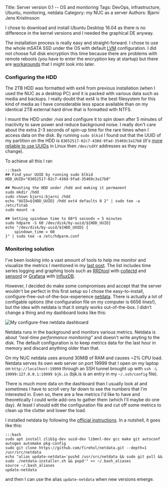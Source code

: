 Title:    Server version 0.1 -- OS and monitoring
Tags:     DevOps, infrastructure, Ubuntu, monitoring, netdata
Category: my NUC as a server
Authors:  Bjarni Jens Kristinsson

I chose to download and install Ubuntu Desktop 16.04 as there is no difference in the kernel versions and I needed the graphical DE anyway.

The installation process is really easy and straight-forward. I chose to use the whole mSATA SSD under the OS with default [LVM](https://wiki.ubuntu.com/Lvm) configuration. I did not choose full disk encryption this time because there are problems with remote reboots (you have to enter the encryption key at startup) but there are [workarounds](https://benediktkr.github.io/ops/2015/05/01/remote-fde.html) that I might look into later.

### Configuring the HDD

The 2TB HDD was formatted with ext4 from previous installation (when I used the NUC as a desktop PC) and it is packed with various data such as media and backups. I really doubt that ext4 is the best filesystem for this kind of media as I have considerable less space available than on my identical 2TB external hard drive that is formatted with NTFS.

I mount the HDD under ``/hdd`` and configure it to spin down after 5 minutes of inactivity to save power and reduce background noise. I really don't care about the extra 2-3 seconds of spin-up time for the rare times when I access data on the disk. By running ``sudo blkid`` I found out that the UUID of my partition on the HDD is ``83652517-02c7-438d-9fad-35469c3a17b8`` (it's [more reliable to use UUIDs](https://help.ubuntu.com/community/UsingUUID) in Linux then ``/dev/sdXY`` addresses as they may change). 

To achieve all this I ran

    :::bash
    ## Find your UUID by running sudo blkid
    HDD_UUID="83652517-02c7-438d-9fad-35469c3a17b8"

    ## Mounting the HDD under /hdd and making it permanent
    sudo mkdir /hdd
    sudo chown bjarni:bjarni /hdd
    echo "UUID=${HDD_UUID} /hdd ext4 defaults 0 2" | sudo tee -a /etc/fstab
    sudo mount -a

    ## Setting spindown time to 60*5 seconds = 5 minutes
    sudo hdparm -S 60 /dev/disk/by-uuid/${HDD_UUID}
    echo "/dev/disk/by-uuid/${HDD_UUID} {
        spindown_time = 60
    }" | sudo tee -a /etc/hdparm.conf

### Monitoring solution

I've been looking into a vast amount of tools to help me monitor and visualize the metrics I mentioned in my [last post]({filename}/2016-05-22-What-Im-aiming-for.md). The list includes time series logging and graphing tools such as [RRDtool](https://oss.oetiker.ch/rrdtool/) with [collectd](https://collectd.org/) and [sensord](http://manpages.ubuntu.com/manpages/xenial/en/man8/sensord.8.html) or [Grafana](http://grafana.org/) with [InfluxDB](https://influxdata.com/).

However, I decided do make some compromises and accept that the server wouldn't be perfect in this first setup so I chose the easy-to-install, configure-free-out-of-the-box-experience [netdata](https://my-netdata.io/). There is actually a lot of configable options (the configuration file on my computer is 6656 lines!), but the idea with netdata is that it simply works out-of-the-box. I didn't change a thing and my dashboard looks like this:

![My configure-free netdata dashboard]({filename}/static/netdata_screenshot.png)

Netdata runs in the background and monitors various metrics. Netdata is about *"real-time performance monitoring"* and doesn't write anyting to the disk. The default configuration is to keep metrics data for the last hour in memory and discard anything older than that. 

On my NUC netdata uses around 30MiB of RAM and causes ~2% CPU load. Netdata serves its own web server on port 19999 that I open on my laptop on ``http://localhost:19999`` through an SSH tunnel brought up with ``ssh -L 19999:127.0.0.1:19999 bjk.is`` (bjk.is is an entry in my ``~/.ssh/config`` file).

There is much more data on the dashboard than I usually look at and sometimes I have to scroll very far down to see the numbers that I'm interested in. Even so, there are a few metrics I'd like to have and theoretically I could write add-ons to gather them (which I'll maybe do one day). At least I should edit the configuration file and cut off some metrics to clean up the clutter and lower the load.

I installed netdata by following the [official instructions](https://github.com/firehol/netdata/wiki/Installation). In a nutshell, it goes like this:

    :::bash
    sudo apt install zlib1g-dev uuid-dev libmnl-dev gcc make git autoconf autogen automake pkg-config
    sudo git clone https://github.com/firehol/netdata.git --depth=1 /usr/src/netdata
    echo "alias update-netdata='pushd /usr/src/netdata && sudo git pull && sudo ./netdata-installer.sh && popd'" >> ~/.bash_aliases
    source ~/.bash_aliases
    update-netdata

and then I can use the alias ``update-netdata`` when new versions emerge.